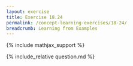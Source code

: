 ```yaml
---
layout: exercise
title: Exercise 18.24
permalink: /concept-learning-exercises/18-24/
breadcrumb: Learning from Examples
---
```


{% include mathjax_support %}

<div><i class="arrow-up loader" data-chapter="concept-learning-exercises" data-exercise="ex_24" data-rating="0"></i></div>
{% include_relative question.md %}
